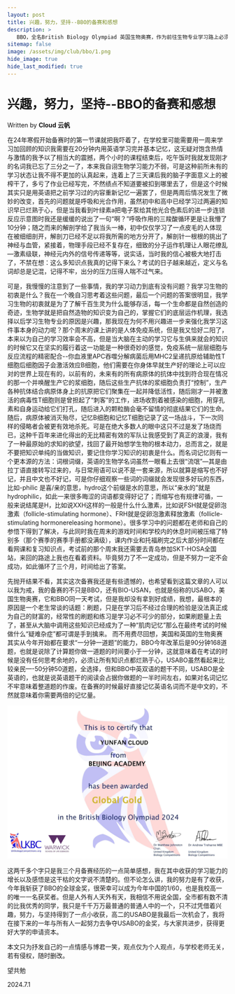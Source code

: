 ```yaml
---
layout: post
title: 兴趣，努力，坚持--BBO的备赛和感想 
description: >
   BBO，全名British Biology Olympiad 英国生物奥赛，作为前往生物专业学习路上必须翻越的一座大山它无疑是合格的，贯通多个分学科的知识点范围让它的知识记忆量无疑变成了我第一个需要面对的挑战。
sitemap: false
image: /assets/img/club/bbo/1.png
hide_image: true
hide_last_modified: true
---
```


# 兴趣，努力，坚持--BBO的备赛和感想

Written by **Cloud 云帆**

在24年寒假开始备赛时的第一节课就把我吓着了，在学校里可能需要用一周来学习加回顾的知识我需要在20分钟内用英语学习完并基本记忆，这无疑对饱含热情与激情的我予以了相当大的震撼，两个小时的课程结束后，吃午饭时我就发现刚才的名词我已忘了三分之一了，本来我自诩生物学习能力不弱，可是这种前所未有的学习状态让我不得不更加的认真起来，连着上了三天课后我的脑子字面意义上的被榨干了，多亏了作业已经写完，不然绩点不知道要被扣到哪里去了，但是这个时候其实只是用英语把之前学习过的内容重新记忆一遍罢了，但是两周后情况发生了微妙的改变，首先的问题就是呼吸和光合作用，虽然初中和高中已经学习过两遍的知识早已烂熟于心，但是当我看到叶绿素a把电子泵给其他光合色素后的进一步连锁反应示意图时我还是缓缓的说出了一句“啊？”呼吸作用的三羧酸循环更是让我懵了10分钟；随之而来的解剖学给了我当头一棒，初中仅仅学习了一点皮毛的人体现在被细细剖开，解剖刀已经不足以将我所需的地方分开了，解剖针一根根的挑出了神经与血管，紧接着，物理手段已经不复存在，细致的分子运作机理让人眼花缭乱—激素级联，神经元内外的信号传递等等，说实话，当时我的信心被极大地打击了，不禁在想：这么多知识点我真的记得下来么？考试的日子越来越近，定义与名词却总是记混，记得不牢，出分的压力压得人喘不过气来。

可是，我慢慢的注意到了一些事情，我的学习动力到底有没有问题？我学习生物的初衷是什么？我在一个晚自习思考着这些问题，最后一个问题的答案很明显，我学习生物的初衷就是为了了解千百生灵为什么能够存活，每一个生命都是自然创造的奇迹，生物学就是把自然造物的知识变为自己的，掌握它们的底层运作机理，我选择以后学习生物专业的原因是兴趣，那我现在为何不用兴趣进一步来强化我学习这件事本身的动力呢？那个周末的课上讲的是人体免疫系统，但是我又恰好二阳了，本来以为自己的学习效率会不高，但是当大脑在主动的学习它与生俱来就会的知识的时候它又在坚实的履行着这一功能是一种很奇妙的感觉，免疫系统一层层细胞与反应流程的精密配合--你血液里APC吞噬分解病菌后用MHC2呈递抗原给辅助性T细胞后细胞因子会激活效应B细胞，他们需要在你身体早就生产好的理论上可以应对的世界上现在有的，以前有的，未来有的所有病原体的抗体中找到符合现在情况的那一个并唤醒生产它的浆细胞，随后这些生产抗体的浆细胞负责打“控制”，生产各种抗体结合病原体身上的抗原把它们聚集在一起并降低活性，随后刚才一并被激活的病毒性T细胞则是曾担起了“刺客”的工作，进场收割着被感染的细胞，用穿孔素和自身运动给它们打孔，随后进入的颗粒酶会毫不留情的彻底结果它们的生命。随后，病原体被消灭殆尽，记忆B细胞和记忆T细胞记录了这一场战斗，下一次同样的侵略者会被更有效地杀死。可是在绝大多数人的眼中这只不过是发了场烧而已，这种千百年来进化得出的无比精密有效的军队让我感受到了真正的浪漫，我有了一种最原始的求知的欲望，找回了最开始想学生物的根本动力，总而言之，就是不要把知识单纯的当做知识，要记住你学习知识的初衷是什么。而名词记忆则有一个更本源的方法：词根词缀，英语的生物学名词虽然一眼看上去很“流氓”—其是由拉丁语直接转写过来的，与日常用语可以说不是一套来源，所以就算是缩写也不好记，并且中文也不好记，可是你仔细观察一些词的词缀就会发现很多好玩的东西，比如-philic 是喜/亲的意思，hydro这个前缀是水的意思，所以“亲水的”就是hydrophilic，如此一来很多晦涩的词语都变得好记了；而缩写也有规律可循，一般来说结尾是H，比如说XXH这样的一般是什么什么激素，比如说FSH就是促卵泡激素（follicle-stimulating hormone）、FRH就是促卵泡激素释放激素（follicle-stimulating hormonereleasing hormone）。很多学习中的问题都在老师和自己的参悟下得到了解决，与此同时我在周末的游戏时间和学校内的休息时间被压缩了特别多（那个赛季的赛季手册都没满级），课内作业和托福刷完之后大部分时间都在看网课和复习知识点，考试前的那个周末我还需要去青岛参加SKT-HOSA全国站，来回的路途上我也在看着资料。毕竟努力了不一定成功，但是不努力一定不会成功，如此循环了三个月，时间给出了答案。

先抛开结果不看，其实这次备赛我还是有些遗憾的，也希望看到这篇文章的人可以以我为戒，我的备赛的不只是BBO，还有BIO-USAN，也就是俗称的USABO，美国生物奥赛，它和BBO同一天考试，但是我却没有拿到好成绩，我想，最根本的原因是一个老生常谈的话题：刷题，只是在学习后不经过合理的检验是没法真正成为自己的财富的，经常性的刷题和练习是学习必不可少的部分，如果刷题量上去了，甚至从大脑中调用这些知识已经成为了一种“肌肉记忆”那么在最终考试的时候做什么“疑难杂症”都可谓是手到擒来。 而不用费尽回想，美国和英国的生物奥赛其实从今年开始都在要求“一分钟一道题”的能力，BBO今年改革后是90分钟168道题，也就是说除了计算题你做一道题的时间要小于一分钟，这就意味着在考试的时候是没有任何思考余地的，必须让所有知识点都烂熟于心，USABO虽然看起来比较亲民—-50分钟50道题，全选择，但和BBO中英双语的题干不同，USABO是全英语的，也就是说英语题干的阅读会占据你做题的一半时间左右，如果对名词记忆不牢意味着整道题的作废。在备赛的时候最好直接记忆英语名词而不是中文的，不然就意味着你需要两倍的记忆量。

![](../../assets/img/club/bbo/1.png)

  这两千多个字只是我三个月备赛经历的一点简单感想，我在其中收获的学习能力的增长以及感悟是这干枯的文字说不清楚的。但不论怎么讲，我的努力是有了收获，今年我斩获了BBO的全球金奖，很荣幸可以成为今年中国的1/60，也是我校高一的唯一一名获奖者。但是人外有人天外有天，我相信不用说全国，全市都有数不清的比我优秀的同学，我只是千千万万最普通的普通人中的一个，只不过凭借着兴趣，努力，与坚持得到了一点小收获，高二的USABO是我最后一次机会了，我将在接下来的一年与所有人一起努力去争夺USABO的金奖，与大家共进步，获得更好大学的申请资本。

  本文只为抒发自己的一点情感与博君一笑，观点仅为个人观点，与学校老师无关，若有侵权，随时删改。
  
  望共勉
  
  2024.7.1